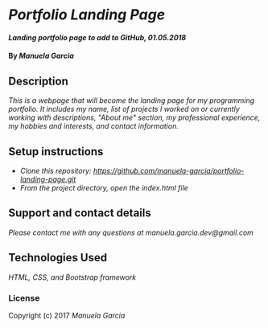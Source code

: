 # _Portfolio Landing Page_

#### _Landing portfolio page to add to GitHub, 01.05.2018_

#### By _Manuela Garcia_

## Description

_This is a webpage that will become the landing page for my programming portfolio. It includes my name, list of projects I worked on or currently working with descriptions, "About me" section, my professional experience, my hobbies and interests, and contact information._

## Setup instructions

* _Clone this repository: https://github.com/manuela-garcia/portfolio-landing-page.git_
* _From the project directory, open the index.html file_

## Support and contact details

_Please contact me with any questions at manuela.garcia.dev@gmail.com_

## Technologies Used

_HTML, CSS, and Bootstrap framework_

### License

Copyright (c) 2017 _Manuela Garcia_
